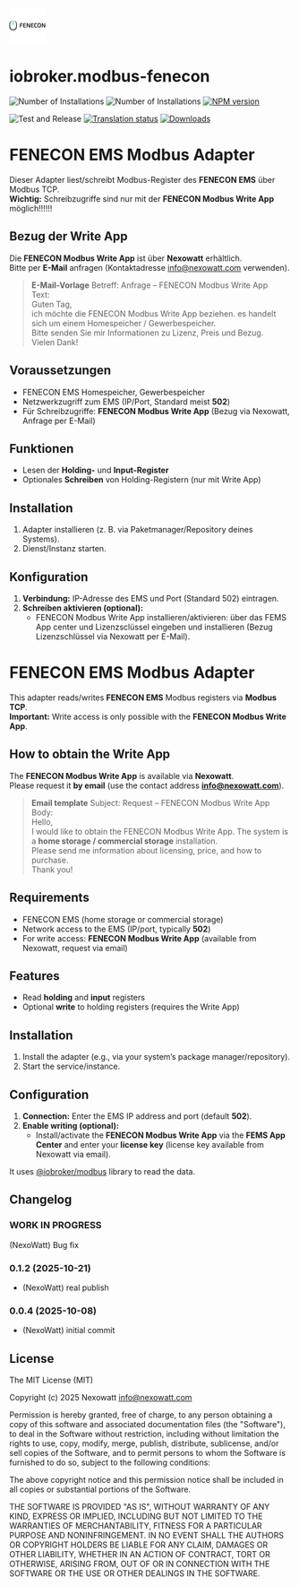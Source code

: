 <img src="admin/modbus-fenecon.svg" width="64">

# iobroker.modbus-fenecon

![Number of Installations](http://iobroker.live/badges/modbus-fenecon-installed.svg)
![Number of Installations](http://iobroker.live/badges/modbus-fenecon-stable.svg)
[![NPM version](http://img.shields.io/npm/v/iobroker.modbus-fenecon.svg)](https://www.npmjs.com/package/iobroker.modbus-fenecon)

![Test and Release](https://github.com/ioBroker/iobroker.modbus-fenecon/workflows/Test%20and%20Release/badge.svg)
[![Translation status](https://weblate.iobroker.net/widgets/adapters/-/modbus-fenecon/svg-badge.svg)](https://weblate.iobroker.net/engage/adapters/?utm_source=widget)
[![Downloads](https://img.shields.io/npm/dm/iobroker.modbus-fenecon.svg)](https://www.npmjs.com/package/iobroker.modbus-fenecon)

# FENECON EMS Modbus Adapter

Dieser Adapter liest/schreibt Modbus-Register des **FENECON EMS** über Modbus TCP.  
**Wichtig:** Schreibzugriffe sind nur mit der **FENECON Modbus Write App** möglich!!!!!!

## Bezug der Write App
Die **FENECON Modbus Write App** ist über **Nexowatt** erhältlich.  
Bitte per **E-Mail** anfragen (Kontaktadresse info@nexowatt.com verwenden).

> **E-Mail-Vorlage**
> Betreff: Anfrage – FENECON Modbus Write App  
> Text:  
> Guten Tag,  
> ich möchte die FENECON Modbus Write App beziehen. es handelt sich um einem Homespeicher / Gewerbespeicher.  
> Bitte senden Sie mir Informationen zu Lizenz, Preis und Bezug.  
> Vielen Dank!


## Voraussetzungen
- FENECON EMS  Homespeicher, Gewerbespeicher
- Netzwerkzugriff zum EMS (IP/Port, Standard meist **502**)
- Für Schreibzugriffe: **FENECON Modbus Write App** (Bezug via Nexowatt, Anfrage per E-Mail)

## Funktionen
- Lesen der **Holding-** und **Input-Register**
- Optionales **Schreiben** von Holding-Registern (nur mit Write App)

## Installation
1. Adapter installieren (z. B. via Paketmanager/Repository deines Systems).  
2. Dienst/Instanz starten.

## Konfiguration
1. **Verbindung:** IP-Adresse des EMS und Port (Standard 502) eintragen.   
2. **Schreiben aktivieren (optional):**  
   - FENECON Modbus Write App installieren/aktivieren: über das FEMS App center und Lizenzsclüssel eingeben und installieren (Bezug Lizenzschlüssel via Nexowatt per E-Mail).  


# FENECON EMS Modbus Adapter

This adapter reads/writes **FENECON EMS** Modbus registers via **Modbus TCP**.  
**Important:** Write access is only possible with the **FENECON Modbus Write App**.

## How to obtain the Write App
The **FENECON Modbus Write App** is available via **Nexowatt**.  
Please request it **by email** (use the contact address **info@nexowatt.com**).

> **Email template**
> Subject: Request – FENECON Modbus Write App  
> Body:  
> Hello,  
> I would like to obtain the FENECON Modbus Write App. The system is a **home storage / commercial storage** installation.  
> Please send me information about licensing, price, and how to purchase.  
> Thank you!

## Requirements
- FENECON EMS (home storage or commercial storage)
- Network access to the EMS (IP/port, typically **502**)
- For write access: **FENECON Modbus Write App** (available from Nexowatt, request via email)

## Features
- Read **holding** and **input** registers
- Optional **write** to holding registers (requires the Write App)

## Installation
1. Install the adapter (e.g., via your system’s package manager/repository).  
2. Start the service/instance.

## Configuration
1. **Connection:** Enter the EMS IP address and port (default **502**).  
2. **Enable writing (optional):**  
   - Install/activate the **FENECON Modbus Write App** via the **FEMS App Center** and enter your **license key** (license key available from Nexowatt via email).


It uses [@iobroker/modbus](https://github.com/ioBroker/modbus) library to read the data.

<!--
	### **WORK IN PROGRESS**
-->
## Changelog
### **WORK IN PROGRESS**
(NexoWatt) Bug fix
### 0.1.2 (2025-10-21)
* (NexoWatt) real publish

### 0.0.4 (2025-10-08)
* (NexoWatt) initial commit

## License
The MIT License (MIT)

Copyright (c) 2025 Nexowatt <info@nexowatt.com>

Permission is hereby granted, free of charge, to any person obtaining a copy
of this software and associated documentation files (the "Software"), to deal
in the Software without restriction, including without limitation the rights
to use, copy, modify, merge, publish, distribute, sublicense, and/or sell
copies of the Software, and to permit persons to whom the Software is
furnished to do so, subject to the following conditions:

The above copyright notice and this permission notice shall be included in
all copies or substantial portions of the Software.

THE SOFTWARE IS PROVIDED "AS IS", WITHOUT WARRANTY OF ANY KIND, EXPRESS OR
IMPLIED, INCLUDING BUT NOT LIMITED TO THE WARRANTIES OF MERCHANTABILITY,
FITNESS FOR A PARTICULAR PURPOSE AND NONINFRINGEMENT. IN NO EVENT SHALL THE
AUTHORS OR COPYRIGHT HOLDERS BE LIABLE FOR ANY CLAIM, DAMAGES OR OTHER
LIABILITY, WHETHER IN AN ACTION OF CONTRACT, TORT OR OTHERWISE, ARISING FROM,
OUT OF OR IN CONNECTION WITH THE SOFTWARE OR THE USE OR OTHER DEALINGS IN
THE SOFTWARE.
